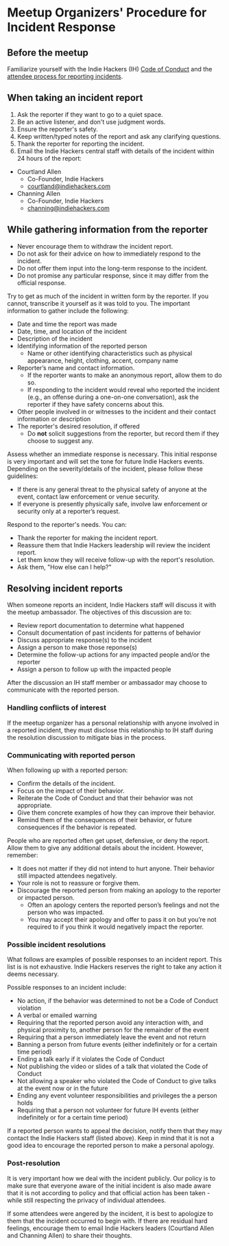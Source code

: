 # Meetup Organizers' Procedure for Incident Response

## Before the meetup

Familiarize yourself with the Indie Hackers (IH) [Code of Conduct](index.md) and the [attendee process for reporting incidents](incident-handling-attendee-procedure.md).

## When taking an incident report

1. Ask the reporter if they want to go to a quiet space.
1. Be an active listener, and don't use judgment words.
1. Ensure the reporter's safety.
1. Keep written/typed notes of the report and ask any clarifying questions.
1. Thank the reporter for reporting the incident.
1. Email the Indie Hackers central staff with details of the incident within 24 hours of the report:

* Courtland Allen
  * Co-Founder, Indie Hackers
  * [courtland@indiehackers.com](mailto:courtland@indiehackers.com)
* Channing Allen
  * Co-Founder, Indie Hackers
  * [channing@indiehackers.com](mailto:channing@indiehackers.com)

## While gathering information from the reporter

* Never encourage them to withdraw the incident report.
* Do not ask for their advice on how to immediately respond to the incident.
* Do not offer them input into the long-term response to the incident.
* Do not promise any particular response, since it may differ from the official response.

Try to get as much of the incident in written form by the reporter. If you cannot, transcribe it yourself as it was told to you. The important information to gather include the following:

* Date and time the report was made
* Date, time, and location of the incident
* Description of the incident
* Identifying information of the reported person
  * Name or other identifying characteristics such as physical appearance, height, clothing, accent, company name
* Reporter’s name and contact information.
  * If the reporter wants to make an anonymous report, allow them to do so.
  * If responding to the incident would reveal who reported the incident (e.g., an offense during a one-on-one conversation), ask the reporter if they have safety concerns about this.
* Other people involved in or witnesses to the incident and their contact information or description
* The reporter's desired resolution, if offered
  * Do **not** solicit suggestions from the reporter, but record them if they choose to suggest any.

Assess whether an immediate response is necessary. This initial response is very important and will set the tone for future Indie Hackers events. Depending on the severity/details of the incident, please follow these guidelines:

* If there is any general threat to the physical safety of anyone at the event, contact law enforcement or venue security.
* If everyone is presently physically safe, involve law enforcement or security only at a reporter’s request.

Respond to the reporter's needs. You can:

* Thank the reporter for making the incident report.
* Reassure them that Indie Hackers leadership will review the incident report.
* Let them know they will receive follow-up with the report's resolution.
* Ask them, "How else can I help?"

## Resolving incident reports

When someone reports an incident, Indie Hackers staff will discuss it with the meetup ambassador. The objectives of this discussion are to:

* Review report documentation to determine what happened
* Consult documentation of past incidents for patterns of behavior
* Discuss appropriate response(s) to the incident
* Assign a person to make those reponse(s)
* Determine the follow-up actions for any impacted people and/or the reporter
* Assign a person to follow up with the impacted people

After the discussion an IH staff member or ambassador may choose to communicate with the reported person.

### Handling conflicts of interest

If the meetup organizer has a personal relationship with anyone involved in a reported incident, they must disclose this relationship to IH staff during the resolution discussion to mitigate bias in the process.

### Communicating with reported person

When following up with a reported person:

* Confirm the details of the incident.
* Focus on the impact of their behavior.
* Reiterate the Code of Conduct and that their behavior was not appropriate.
* Give them concrete examples of how they can improve their behavior.
* Remind them of the consequences of their behavior, or future consequences if the behavior is repeated.

People who are reported often get upset, defensive, or deny the report. Allow them to give any additional details about the incident. However, remember:

* It does not matter if they did not intend to hurt anyone. Their behavior still impacted attendees negatively.
* Your role is not to reassure or forgive them.
* Discourage the reported person from making an apology to the reporter or impacted person.
  * Often an apology centers the reported person’s feelings and not the person who was impacted.
  * You may accept their apology and offer to pass it on but you’re not required to if you think it would negatively impact the reporter.

### Possible incident resolutions

What follows are examples of possible responses to an incident report. This list is is not exhaustive. Indie Hackers reserves the right to take any action it deems necessary.

Possible responses to an incident include:

* No action, if the behavior was determined to not be a Code of Conduct violation
* A verbal or emailed warning
* Requiring that the reported person avoid any interaction with, and physical proximity to, another person for the remainder of the event
* Requiring that a person immediately leave the event and not return
* Banning a person from future events (either indefinitely or for a certain time period)
* Ending a talk early if it violates the Code of Conduct
* Not publishing the video or slides of a talk that violated the Code of Conduct
* Not allowing a speaker who violated the Code of Conduct to give talks at the event now or in the future
* Ending any event volunteer responsibilities and privileges the a person holds
* Requiring that a person not volunteer for future IH events (either indefinitely or for a certain time period)

If a reported person wants to appeal the decision, notify them that they may contact the Indie Hackers staff (listed above). Keep in mind that it is not a good idea to encourage the reported person to make a personal apology.

### Post-resolution

It is very important how we deal with the incident publicly. Our policy is to make sure that everyone aware of the initial incident is also made aware that it is not according to policy and that official action has been taken - while still respecting the privacy of individual attendees.

If some attendees were angered by the incident, it is best to apologize to them that the incident occurred to begin with. If there are residual hard feelings, encourage them to email Indie Hackers leaders (Courtland Allen and Channing Allen) to share their thoughts.
